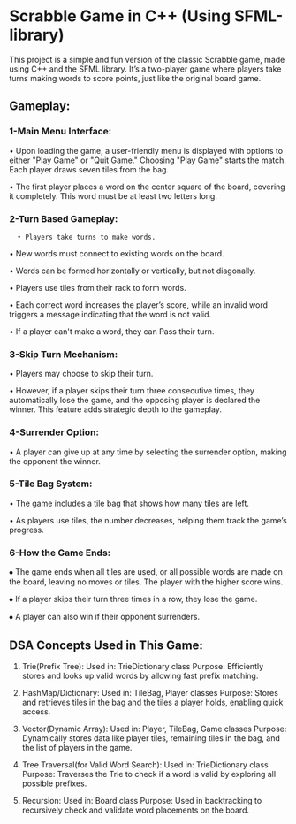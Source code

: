 # Scrabble Game in C++ (Using SFML-library)
This project is a simple and fun version of the classic Scrabble game, made using C++ and the SFML library. It’s a two-player game where players take turns making words to score points, just like the original board game.

## Gameplay:
### 1-Main Menu Interface:
  •	Upon loading the game, a user-friendly menu is displayed with options to either "Play Game" or "Quit Game." Choosing "Play Game" starts the match. Each player draws seven tiles from the bag.
  
  •	The first player places a word on the center square of the board, covering it completely. This word must be at least two letters long.


### 2-Turn Based Gameplay:
      •	Players take turns to make words. 
  
  •	New words must connect to existing words on the board. 
  
  •	Words can be formed horizontally or vertically, but not diagonally. 
  
  •	Players use tiles from their rack to form words. 
  
  •	Each correct word increases the player’s score, while an invalid word triggers a message indicating that the word is not valid.
  
  •	 If a player can't make a word, they can Pass their turn.



### 3-Skip Turn Mechanism:
  •	Players may choose to skip their turn. 
  
  •	However, if a player skips their turn three consecutive times, they automatically lose the game, and the opposing player is declared the winner. This feature adds strategic depth to the gameplay.

### 4-Surrender Option:
  •	A player can give up at any time by selecting the surrender option, making the opponent the winner.

### 5-Tile Bag System:
  •	The game includes a tile bag that shows how many tiles are left.
  
  •	 As players use tiles, the number decreases, helping them track the game’s progress.

### 6-How the Game Ends:
  ⦁ The game ends when all tiles are used, or all possible words are made on the board,   leaving no moves or tiles. The player with the higher score wins.
  
  ⦁	If a player skips their turn three times in a row, they lose the game.

  ⦁	A player can also win if their opponent surrenders.

## DSA Concepts Used in This Game:

  1. Trie(Prefix Tree): Used in: TrieDictionary class Purpose: Efficiently stores and looks up valid words by allowing fast prefix matching.

  2. HashMap/Dictionary: Used in: TileBag, Player classes Purpose: Stores and retrieves tiles in the bag and the tiles a player holds, enabling quick access.

  3. Vector(Dynamic Array): Used in: Player, TileBag, Game classes  Purpose: Dynamically stores data like player tiles, remaining tiles in the bag, and the list of players in the game.

  4. Tree Traversal(for Valid Word Search): Used in: TrieDictionary class  Purpose: Traverses the Trie to check if a word is valid by exploring all possible prefixes.

  5. Recursion: Used in: Board class Purpose: Used in backtracking to recursively check and validate word placements on the board.


